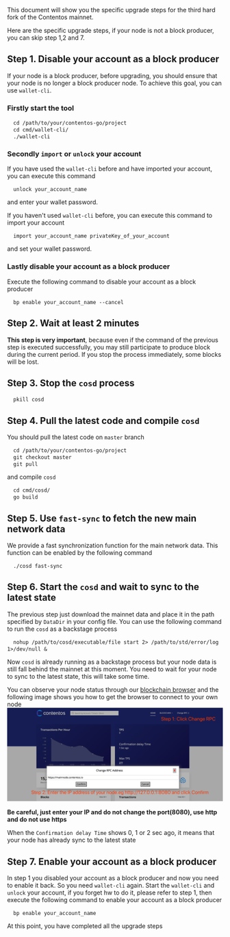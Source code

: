 This document will show you the specific upgrade steps for the third hard fork of the Contentos mainnet.

Here are the specific upgrade steps, if your node is not a block producer, you can skip step 1,2 and 7.

## Step 1. Disable your account as a block producer
If your node is a block producer, before upgrading, you should ensure that your node is no longer a block producer node.
To achieve this goal, you can use `wallet-cli`.

### Firstly start the tool
```
  cd /path/to/your/contentos-go/project
  cd cmd/wallet-cli/
  ./wallet-cli
```

### Secondly `import` or `unlock` your account
If you have used the `wallet-cli` before and have imported your account, you can execute this command
```
  unlock your_account_name
```
and enter your wallet password.

If you haven't used `wallet-cli` before, you can execute this command to import your account
```
  import your_account_name privateKey_of_your_account
```
and set your wallet password.

### Lastly disable your account as a block producer
Execute the following command to disable your account as a block producer
```
  bp enable your_account_name --cancel
```

## Step 2. Wait at least 2 minutes
**This step is very important**, because even if the command of the previous step is executed successfully, 
you may still participate to produce block during the current period. If you stop the process immediately, some blocks will be lost.

## Step 3. Stop the `cosd` process
```
  pkill cosd
```

## Step 4. Pull the latest code and compile `cosd`
You should pull the latest code on `master` branch
```
  cd /path/to/your/contentos-go/project
  git checkout master
  git pull
```
and compile `cosd`
```
  cd cmd/cosd/
  go build
```

## Step 5. Use `fast-sync` to fetch the new main network data
We provide a fast synchronization function for the main network data. 
This function can be enabled by the following command
```
  ./cosd fast-sync

```

## Step 6. Start the `cosd` and wait to sync to the latest state
The previous step just download the mainnet data and place it in the path specified by `DataDir` in your config file.
You can use the following command to run the `cosd` as a backstage process
```
  nohup /path/to/cosd/executable/file start 2> /path/to/std/error/log 1>/dev/null &
```
Now `cosd` is already running as a backstage process but your node data is still fall behind the mainnet at this moment.
You need to wait for your node to sync to the latest state, this will take some time.

You can observe your node status through our [blockchain browser](http://explorer.contentos.io/#/)
and the following image shows you how to get the browser to connect to your own node
![browser](doc/technical-whitepaper/assets/5.png)

**Be careful, just enter your IP and do not change the port(8080), use http and do not use https**

When the `Confirmation delay Time` shows 0, 1 or 2 sec ago, it means that your node has already sync to the latest state

## Step 7. Enable your account as a block producer
In step 1 you disabled your account as a block producer and now you need to enable it back.
So you need `wallet-cli` again.
Start the `wallet-cli` and `unlock` your account, if you forget hw to do it, please refer to step 1,
then execute the following command to enable your account as a block producer
```
  bp enable your_account_name
```

At this point, you have completed all the upgrade steps
